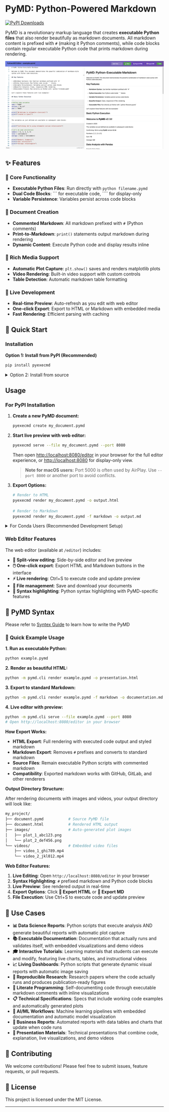 # PyMD: Python-Powered Markdown

[![PyPI Downloads](https://static.pepy.tech/badge/pyexecmd)](https://pepy.tech/projects/pyexecmd)

PyMD is a revolutionary markup language that creates **executable Python files** that also render beautifully as markdown documents. All markdown content is prefixed with `#` (making it Python comments), while code blocks contain regular executable Python code that prints markdown during rendering.

![Screen Shot](./assets/v0.1.6.png)

## ✨ Features

### 🐍 Core Functionality

- **Executable Python Files**: Run directly with `python filename.pymd`
- **Dual Code Blocks**: ``` for executable code, ```` for display-only
- **Variable Persistence**: Variables persist across code blocks

### 📝 Document Creation

- **Commented Markdown**: All markdown prefixed with `#` (Python comments)
- **Print-to-Markdown**: `print()` statements output markdown during rendering
- **Dynamic Content**: Execute Python code and display results inline

### 🎨 Rich Media Support

- **Automatic Plot Capture**: `plt.show()` saves and renders matplotlib plots
- **Video Rendering**: Built-in video support with custom controls
- **Table Detection**: Automatic markdown table formatting

### 🔴 Live Development

- **Real-time Preview**: Auto-refresh as you edit with web editor
- **One-click Export**: Export to HTML or Markdown with embedded media
- **Fast Rendering**: Efficient parsing with caching

## 🚀 Quick Start

### Installation

**Option 1: Install from PyPI (Recommended)**

```bash
pip install pyexecmd
```

<details>

<summary> Option 2: Install from source </summary>

1. **Clone the repository:**

   ```bash
   git clone https://www.github.com/treeleaves30760/PyMD
   cd PyMD
   ```

2. **Install in development mode:**

   ```bash
   pip install -e .
   ```

</details>

## Usage

### For PyPI Installation

1. **Create a new PyMD document:**

   ```bash
   pyexecmd create my_document.pymd
   ```

2. **Start live preview with web editor:**

   ```bash
   pyexecmd serve --file my_document.pymd --port 8080
   ```

   Then open <http://localhost:8080/editor> in your browser for the full editor experience, or <http://localhost:8080> for display-only view.

   > **Note for macOS users:** Port 5000 is often used by AirPlay. Use `--port 8000` or another port to avoid conflicts.

3. **Export Options:**

   ```bash
   # Render to HTML
   pyexecmd render my_document.pymd -o output.html
   
   # Render to Markdown
   pyexecmd render my_document.pymd -f markdown -o output.md
   ```

<details>
<summary> For Conda Users (Recommended Development Setup) </summary>

If you're using conda for development, first activate the environment:

```bash
# Initialize conda and activate environment
source /opt/miniconda3/etc/profile.d/conda.sh && conda activate PyMD

# Verify activation
python --version && which python
```

Then use standard Python commands:

```bash
# Create a new PyMD document
python -m pymd.cli create my_document.pymd

# Start live preview with web editor
python -m pymd.cli serve --file my_document.pymd --port 8080

# Render to HTML
python -m pymd.cli render my_document.pymd -o output.html

# Render to Markdown
python -m pymd.cli render my_document.pymd -f markdown -o output.md
```

</details>

### Web Editor Features

The web editor (available at `/editor`) includes:

- **📝 Split-view editing**: Side-by-side editor and live preview
- **🖱️ One-click export**: Export HTML and Markdown buttons in the interface
- **⚡ Live rendering**: Ctrl+S to execute code and update preview
- **💾 File management**: Save and download your documents
- **🎨 Syntax highlighting**: Python syntax highlighting with PyMD-specific features

## 📝 PyMD Syntax

Please refer to [Syntex Guide](./PyMD_Syntax_Guide.md) to learn how to write the PyMD

### 🚀 Quick Example Usage

**1. Run as executable Python:**

```bash
python example.pymd
```

**2. Render as beautiful HTML:**

```bash
python -m pymd.cli render example.pymd -o presentation.html
```

**3. Export to standard Markdown:**

```bash
python -m pymd.cli render example.pymd -f markdown -o documentation.md
```

**4. Live editor with preview:**

```bash
python -m pymd.cli serve --file example.pymd --port 8080
# Open http://localhost:8080/editor in your browser
```

**How Export Works:**

- **HTML Export**: Full rendering with executed code output and styled markdown
- **Markdown Export**: Removes `#` prefixes and converts to standard markdown
- **Source Files**: Remain executable Python scripts with commented markdown
- **Compatibility**: Exported markdown works with GitHub, GitLab, and other renderers

**Output Directory Structure:**

After rendering documents with images and videos, your output directory will look like:

```bash
my_project/
├── document.pymd           # Source PyMD file
├── document.html           # Rendered HTML output
├── images/                 # Auto-generated plot images
│   ├── plot_1_abc123.png
│   └── plot_2_def456.png
└── videos/                 # Embedded video files
    ├── video_1_ghi789.mp4
    └── video_2_jkl012.mp4
```

**Web Editor Features:**

1. **Live Editing**: Open `http://localhost:8080/editor` in your browser
2. **Syntax Highlighting**: `#` prefixed markdown and Python code blocks
3. **Live Preview**: See rendered output in real-time
4. **Export Options**: Click **📄 Export HTML** or **📝 Export MD**
5. **File Execution**: Use Ctrl+S to execute code and update preview

## 🎯 Use Cases

- **📊 Data Science Reports**: Python scripts that execute analysis AND generate beautiful reports with automatic plot capture
- **📚 Executable Documentation**: Documentation that actually runs and validates itself, with embedded visualizations and demo videos
- **🎓 Interactive Tutorials**: Learning materials that students can execute and modify, featuring live charts, tables, and instructional videos
- **📈 Living Dashboards**: Python scripts that generate dynamic visual reports with automatic image saving
- **🔬 Reproducible Research**: Research papers where the code actually runs and produces publication-ready figures
- **🧪 Literate Programming**: Self-documenting code through executable markdown comments with inline visualizations
- **📋 Technical Specifications**: Specs that include working code examples and automatically generated plots
- **🤖 AI/ML Workflows**: Machine learning pipelines with embedded documentation and automatic model visualization
- **📑 Business Reports**: Automated reports with data tables and charts that update when code runs
- **🎨 Presentation Materials**: Technical presentations that combine code, explanation, live visualizations, and demo videos

## 🤝 Contributing

We welcome contributions! Please feel free to submit issues, feature requests, or pull requests.

## 📄 License

This project is licensed under the MIT License.

---
